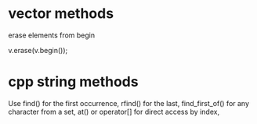 # vector methods

erase elements from begin

v.erase(v.begin());

# cpp string methods

Use find() for the first occurrence,
rfind() for the last,
find_first_of() for any character from a set,
at() or operator[] for direct access by index,
